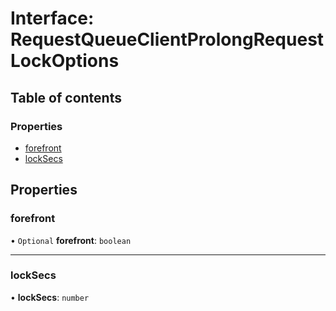 # Interface: RequestQueueClientProlongRequestLockOptions

## Table of contents

### Properties

- [forefront](RequestQueueClientProlongRequestLockOptions.md#forefront)
- [lockSecs](RequestQueueClientProlongRequestLockOptions.md#locksecs)

## Properties

### <a id="forefront" name="forefront"></a> forefront

• `Optional` **forefront**: `boolean`

___

### <a id="locksecs" name="locksecs"></a> lockSecs

• **lockSecs**: `number`
